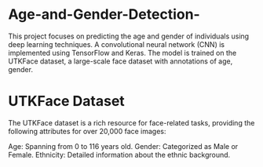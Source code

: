 # Age-and-Gender-Detection-
This project focuses on predicting the age and gender of individuals using deep learning techniques. A convolutional neural network (CNN) is implemented using TensorFlow and Keras. The model is trained on the UTKFace dataset, a large-scale face dataset with annotations of age, gender.
# UTKFace Dataset
The UTKFace dataset is a rich resource for face-related tasks, providing the following attributes for over 20,000 face images:

Age: Spanning from 0 to 116 years old.
Gender: Categorized as Male or Female.
Ethnicity: Detailed information about the ethnic background.
